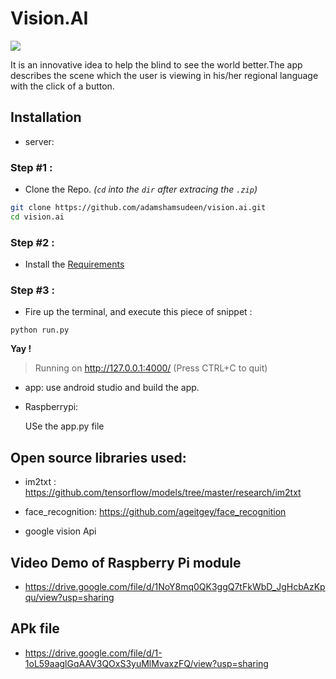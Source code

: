 # Vision.AI

![](https://github.com/sreehari1997/vision.ai/blob/master/images/vision.png)

It is an innovative idea to help the blind to see the world better.The app describes the scene which the user is viewing in his/her regional language with the click of a button.

## Installation

* server:
### Step #1 :

* Clone the Repo. *(`cd` into the `dir` after extracing the `.zip`)*
```bash
git clone https://github.com/adamshamsudeen/vision.ai.git
cd vision.ai
```

### Step #2 :

* Install the [Requirements](#requirements)

### Step #3 :

* Fire up the terminal, and execute this piece of snippet :

`python run.py`

**Yay !**

> Running on http://127.0.0.1:4000/ (Press CTRL+C to quit)

  
* app:
  use android studio and build the app.

* Raspberrypi:

  USe the app.py file
  
## Open source libraries used:

* im2txt : https://github.com/tensorflow/models/tree/master/research/im2txt

* face_recognition: https://github.com/ageitgey/face_recognition

* google vision Api

## Video Demo of Raspberry Pi module
* https://drive.google.com/file/d/1NoY8mq0QK3ggQ7tFkWbD_JgHcbAzKpqu/view?usp=sharing

## APk file
* https://drive.google.com/file/d/1-1oL59aaglGqAAV3QOxS3yuMlMvaxzFQ/view?usp=sharing





